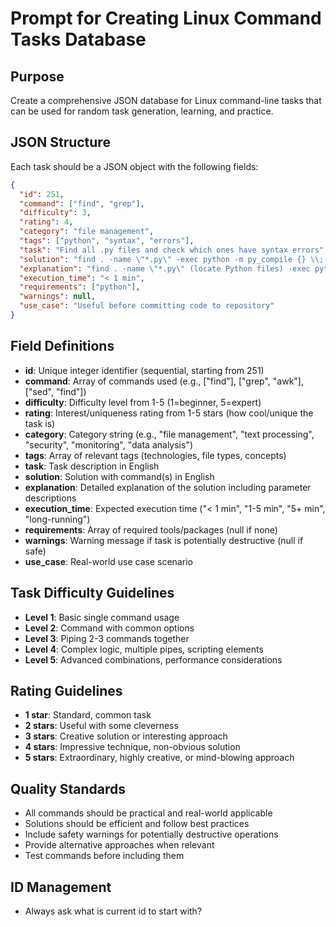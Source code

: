 # Prompt for Creating Linux Command Tasks Database

## Purpose
Create a comprehensive JSON database for Linux command-line tasks that can be used for random task generation, learning, and practice.

## JSON Structure
Each task should be a JSON object with the following fields:

```json
{
  "id": 251,
  "command": ["find", "grep"],
  "difficulty": 3,
  "rating": 4,
  "category": "file management",
  "tags": ["python", "syntax", "errors"],
  "task": "Find all .py files and check which ones have syntax errors",
  "solution": "find . -name \"*.py\" -exec python -m py_compile {} \\; -print 2>&1 | grep -B1 \"SyntaxError\"",
  "explanation": "find . -name \"*.py\" (locate Python files) -exec python -m py_compile {} \\; (compile each file to check syntax) -print (show filename) 2>&1 (redirect stderr to stdout) | grep -B1 \"SyntaxError\" (show syntax errors with preceding filename)",
  "execution_time": "< 1 min",
  "requirements": ["python"],
  "warnings": null,
  "use_case": "Useful before committing code to repository"
}
```

## Field Definitions

- **id**: Unique integer identifier (sequential, starting from 251)
- **command**: Array of commands used (e.g., ["find"], ["grep", "awk"], ["sed", "find"])
- **difficulty**: Difficulty level from 1-5 (1=beginner, 5=expert)
- **rating**: Interest/uniqueness rating from 1-5 stars (how cool/unique the task is)
- **category**: Category string (e.g., "file management", "text processing", "security", "monitoring", "data analysis")
- **tags**: Array of relevant tags (technologies, file types, concepts)
- **task**: Task description in English
- **solution**: Solution with command(s) in English
- **explanation**: Detailed explanation of the solution including parameter descriptions
- **execution_time**: Expected execution time ("< 1 min", "1-5 min", "5+ min", "long-running")
- **requirements**: Array of required tools/packages (null if none)
- **warnings**: Warning message if task is potentially destructive (null if safe)
- **use_case**: Real-world use case scenario


## Task Difficulty Guidelines
- **Level 1**: Basic single command usage
- **Level 2**: Command with common options
- **Level 3**: Piping 2-3 commands together
- **Level 4**: Complex logic, multiple pipes, scripting elements
- **Level 5**: Advanced combinations, performance considerations

## Rating Guidelines
- **1 star**: Standard, common task
- **2 stars**: Useful with some cleverness
- **3 stars**: Creative solution or interesting approach
- **4 stars**: Impressive technique, non-obvious solution
- **5 stars**: Extraordinary, highly creative, or mind-blowing approach

## Quality Standards
- All commands should be practical and real-world applicable
- Solutions should be efficient and follow best practices
- Include safety warnings for potentially destructive operations
- Provide alternative approaches when relevant
- Test commands before including them

## ID Management
- Always ask what is current id to start with?